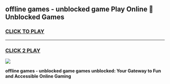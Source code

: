 
## offline games - unblocked game Play Online 👋 Unblocked Games
<h3>
<a href="https://premium.freeplayer.one?title=offline_games_-_unblocked_game&ref=19F">CLICK TO PLAY</a></h3>
<hr>

<h3>
<a href="https://premium.freeplayer.one?title=offline_games_-_unblocked_game&ref=19F">CLICK 2 PLAY</a>
  
</h3>

<a href="https://premium.freeplayer.one?title=offline_games_-_unblocked_game&ref=19F"><img src="https://clearcache.store/games.png"></a>


**offline games - unblocked game games unblocked: Your Gateway to Fun and Accessible Online Gaming**
